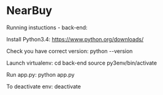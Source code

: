 # NearBuy 

Running instuctions - back-end: 

  Install Python3.4:
    https://www.python.org/downloads/
    
  Check you have correct version:
    python --version

  Launch virtualenv:
    cd back-end
    source py3env/bin/activate
 
  Run app.py:
    python app.py

  To deactivate env:
    deactivate 
